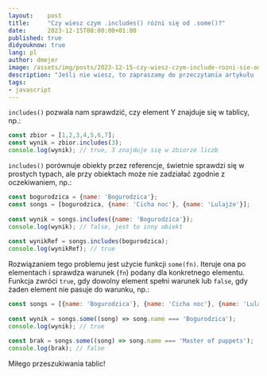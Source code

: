 ```yaml
---
layout:    post
title:     "Czy wiesz czym .includes() różni się od .some()?"
date:      2023-12-15T08:00:00+01:00
published: true
didyouknow: true
lang: pl
author: dmejer
image: /assets/img/posts/2023-12-15-czy-wiesz-czym-include-rozni-sie-od-some/thumbnail.webp
description: "Jeśli nie wiesz, to zapraszamy do przeczytania artykułu :)"
tags:
- javascript
---
```


`includes()` pozwala nam sprawdzić, czy element Y znajduje się w tablicy, np.:
```javascript
const zbior = [1,2,3,4,5,6,7];
const wynik = zbior.includes(3);
console.log(wynik); // true, 3 znajduje się w zbiorze liczb
```

`includes()` porównuje obiekty przez referencje, świetnie sprawdzi się w prostych typach, ale przy obiektach może nie zadziałać zgodnie z oczekiwaniem, np.:
```javascript
const bogurodzica = {name: 'Bogurodzica'};
const songs = [bogurodzica, {name: 'Cicha noc'}, {name: 'Lulajże'}];
 
const wynik = songs.includes({name: 'Bogurodzica'});
console.log(wynik); // false, jest to inny obiekt
 
const wynikRef = songs.includes(bogurodzica);
console.log(wynikRef); // true
```

Rozwiązaniem tego problemu jest użycie funkcji `some(fn)`. Iteruje ona po elementach i sprawdza warunek (`fn`) podany dla konkretnego elementu. Funkcja zwróci `true`, gdy dowolny element spełni warunek lub `false`, gdy żaden element nie pasuje do warunku, np.:
```javascript
const songs = [{name: 'Bogurodzica'}, {name: 'Cicha noc'}, {name: 'Lulajże'}];
 
const wynik = songs.some((song) => song.name === 'Bogurodzica');
console.log(wynik); // true
 
const brak = songs.some((song) => song.name === 'Master of puppets');
console.log(brak); // false
```
Miłego przeszukiwania tablic!

